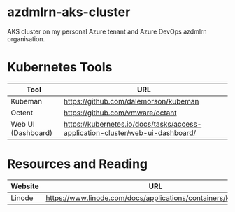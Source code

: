 # azdmlrn-aks-cluster
AKS cluster on my personal Azure tenant and Azure DevOps azdmlrn organisation.

# Kubernetes Tools
| Tool | URL |
| --- | --- |
| Kubeman | https://github.com/dalemorson/kubeman |
| Octent | https://github.com/vmware/octant |
| Web UI (Dashboard) | https://kubernetes.io/docs/tasks/access-application-cluster/web-ui-dashboard/ |

# Resources and Reading

| Website | URL |
| --- | --- |
| Linode | https://www.linode.com/docs/applications/containers/kubernetes/ |